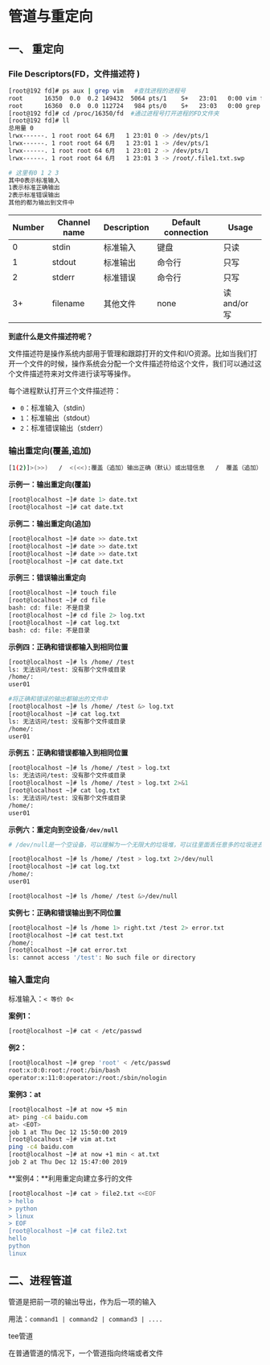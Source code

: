 #  管道与重定向

## 一、 重定向

### File Descriptors(FD，文件描述符 )

```bash
[root@192 fd]# ps aux | grep vim   #查找进程的进程号
root      16350  0.0  0.2 149432  5064 pts/1    S+   23:01   0:00 vim file1.txt
root      16360  0.0  0.0 112724   984 pts/0    S+   23:03   0:00 grep --color=auto vim
[root@192 fd]# cd /proc/16350/fd  #通过进程号打开进程的FD文件夹
[root@192 fd]# ll
总用量 0
lrwx------. 1 root root 64 6月   1 23:01 0 -> /dev/pts/1
lrwx------. 1 root root 64 6月   1 23:01 1 -> /dev/pts/1
lrwx------. 1 root root 64 6月   1 23:01 2 -> /dev/pts/1
lrwx------. 1 root root 64 6月   1 23:01 3 -> /root/.file1.txt.swp

# 这里有0 1 2 3
其中0表示标准输入
1表示标准正确输出
2表示标准错误输出
其他的都为输出到文件中
```



| Number | Channel name | Description | Default connection | Usage        |
| ------ | ------------ | ----------- | ------------------ | ------------ |
| 0      | stdin        | 标准输入    | 键盘               | 只读         |
| 1      | stdout       | 标准输出    | 命令行             | 只写         |
| 2      | stderr       | 标准错误    | 命令行             | 只写         |
| 3+     | filename     | 其他文件    | none               | 读 and/or 写 |



**到底什么是文件描述符呢？**

文件描述符是操作系统内部用于管理和跟踪打开的文件和I/O资源。比如当我们打开一个文件的时候，操作系统会分配一个文件描述符给这个文件，我们可以通过这个文件描述符来对文件进行读写等操作。

每个进程默认打开三个文件描述符：

- `0`：标准输入（stdin）
- `1`：标准输出（stdout）
- `2`：标准错误输出（stderr）



### 输出重定向(覆盖,追加)

```bash
[1(2)]>(>>)   /  <(<<):覆盖（追加）输出正确（默认）或出错信息   /  覆盖（追加）输入正确（默认）或出错信息
```

**示例一：输出重定向(覆盖)**

```bash
[root@localhost ~]# date 1> date.txt
[root@localhost ~]# cat date.txt
```

**示例二：输出重定向(追加)**

```bash
[root@localhost ~]# date >> date.txt
[root@localhost ~]# date >> date.txt
[root@localhost ~]# date >> date.txt
[root@localhost ~]# cat date.txt
```

**示例三：错误输出重定向**

```bash
[root@localhost ~]# touch file
[root@localhost ~]# cd file
bash: cd: file: 不是目录
[root@localhost ~]# cd file 2> log.txt
[root@localhost ~]# cat log.txt
bash: cd: file: 不是目录
```

**示例四：正确和错误都输入到相同位置**

```bash
[root@localhost ~]# ls /home/ /test
ls: 无法访问/test: 没有那个文件或目录
/home/:
user01

#将正确和错误的输出都输出的文件中
[root@localhost ~]# ls /home/ /test &> log.txt
[root@localhost ~]# cat log.txt
ls: 无法访问/test: 没有那个文件或目录
/home/:
user01
```

**示例五：正确和错误都输入到相同位置**

```bash
[root@localhost ~]# ls /home/ /test > log.txt
ls: 无法访问/test: 没有那个文件或目录
[root@localhost ~]# ls /home/ /test > log.txt 2>&1
[root@localhost ~]# cat log.txt
ls: 无法访问/test: 没有那个文件或目录
/home/:
user01
```

**示例六：重定向到空设备`/dev/null`**

```bash
# /dev/null是一个空设备，可以理解为一个无限大的垃圾堆，可以往里面丢任意多的垃圾进去

[root@localhost ~]# ls /home/ /test > log.txt 2>/dev/null
[root@localhost ~]# cat log.txt
/home/:
user01

[root@localhost ~]# ls /home/ /test &>/dev/null
```

**实例七：正确和错误输出到不同位置**

```bash
[root@localhost ~]# ls /home 1> right.txt /test 2> error.txt
[root@localhost ~]# cat test.txt
/home/:
[root@localhost ~]# cat error.txt
ls: cannot access '/test': No such file or directory
```



### 输入重定向

标准输入：`< 等价 0<`

**案例1：**

```bash
[root@localhost ~]# cat < /etc/passwd
```

**例2：**

```bash
[root@localhost ~]# grep 'root' < /etc/passwd
root:x:0:0:root:/root:/bin/bash
operator:x:11:0:operator:/root:/sbin/nologin
```

**案例3：at**

```bash
[root@localhost ~]# at now +5 min
at> ping -c4 baidu.com
at> <EOT>
job 1 at Thu Dec 12 15:50:00 2019
[root@localhost ~]# vim at.txt
ping -c4 baidu.com
[root@localhost ~]# at now +1 min < at.txt 
job 2 at Thu Dec 12 15:47:00 2019
```

**案例4：**利用重定向建立多行的文件

```bash
[root@localhost ~]# cat > file2.txt <<EOF
> hello
> python
> linux
> EOF
[root@localhost ~]# cat file2.txt
hello
python
linux
```



## 二、进程管道

管道是把前一项的输出导出，作为后一项的输入

用法：`command1 | command2 | command3 | ....`

tee管道

在普通管道的情况下，一个管道指向终端或者文件

